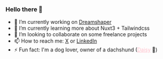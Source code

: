 ### Hello there 👋

- 🔭 I’m currently working on <a href="https://dreamshaper.com/en/">Dreamshaper</a>
- 🌱 I’m currently learning more about Nuxt3 + Tailwindcss
- 👯 I’m looking to collaborate on some freelance projects
- 📫 How to reach me: <a target="_blank"  href="https://twitter.com/rubatista_">X</a> or <a target="_blank"  href="https://www.linkedin.com/in/rubaptista/">LinkedIn</a> 
- ⚡ Fun fact: I'm a dog lover, owner of a dachshund (<a href="https://www.instagram.com/the.mini.daisy/" target="_blank" style="color: #FFC0CB !important;" >Daisy</a> 🌸)

